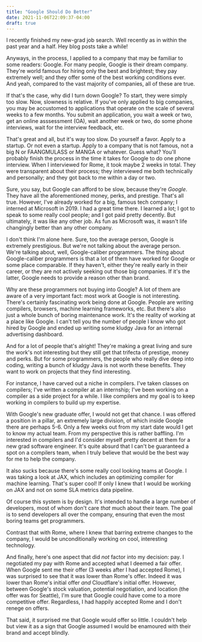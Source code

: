```yaml
---
title: "Google Should Do Better"
date: 2021-11-06T22:09:37-04:00
draft: true
---
```


I recently finished my new-grad job search. Well recently as in within
the past year and a half. Hey blog posts take a while!

Anyways, in the process, I applied to a company that may be familiar
to some readers: Google. For many people, Google is their dream
company. They're world famous for hiring only the best and brightest;
they pay extremely well; and they offer some of the best working
conditions ever. And yeah, compared to the vast majority of companies,
all of these are true.

If that's the case, why did I turn down Google? To start, they were
simply too slow. Now, slowness is relative. If you've only applied to
big companies, you may be accustomed to applications that operate on
the scale of several weeks to a few months. You submit an application,
you wait a week or two, get an online asssessment (OA), wait another
week or two, do some phone interviews, wait for the interview
feedback, etc.

That's great and all, but it's way too slow. Do yourself a
favor. Apply to a startup. Or not even a startup. Apply to a company
that is not famous, not a big N or FAANGMULASS or MANGA or
whatever. Guess what? You'll probably finish the process in the time
it takes for Google to do one phone interview. When I interviewed for
Rome, it took maybe 2 weeks in total. They were transparent about
their process; they interviewed me both technically and personally;
and they got back to me within a day or two.

Sure, you say, but Google can afford to be slow, because they're
*Google*. They have all the aforementioned money, perks, and
prestige. That's all true. However, I've already worked for a big,
famous tech company; I interned at Microsoft in 2019. I had a great
time there. I learned a lot; I got to speak to some really cool
people; and I got paid pretty decently. But ultimately, it was like
any other job. As fun as Microsoft was, it wasn't life changingly
better than any other company.

I don't think I'm alone here. Sure, too the average person, Google is
extremely prestigious. But we're not talking about the average
person. We're talking about, well, Google-caliber programmers. The
thing about Google-caliber programmers is that a lot of them have
worked for Google or some place comparable. If they haven't, either
they're really early in their career, or they are not actively seeking
out those big companies. If it's the latter, Google needs to provide a
reason other than brand.

Why are these programmers not buying into Google? A lot of them are
aware of a very important fact: most work at Google is not
interesting. There's certainly fascinating work being done at
Google. People are writing compilers, browsers, machine learning
frameworks, etc. But there's also just a whole bunch of boring
maintenance work. It's the reality of working at a place like
Google. I can't tell you the number of people I know who got hired by
Google and ended up writing some kludgy Java for an internal
advertising dashboard.

And for a lot of people that's alright! They're making a great living
and sure the work's not interesting but they still get that trifecta
of prestige, money and perks. But for some programmers, the people who
really dive deep into coding, writing a bunch of kludgy Java is not
worth these benefits. They want to work on projects that they find
interesting.

For instance, I have carved out a niche in compilers. I've taken classes
on compilers; I've written a compiler at an internship; I've been
working on a compiler as a side project for a while. I like compilers
and my goal is to keep working in compilers to build up my expertise.

With Google's new graduate offer, I would not get that chance. I was
offered a position in a pillar, an extremely large division, of which
inside Google there are perhaps 5-6. Only a few weeks out from my
start date would I get to know my actual team. From my perspective
this is rather baffling. I'm interested in compilers and I'd consider
myself pretty decent at them for a new grad software engineer. It's
quite absurd that I can't be guaranteed a spot on a compilers team,
when I truly believe that would be the best way for me to help the
company.

It also sucks because there's some really cool looking teams at
Google. I was taking a look at JAX, which includes an optimizing
compiler for machine learning. That's super cool! If only I knew that
I would be working on JAX and not on some SLA metrics data pipeline.

Of course this system is by design. It's intended to handle a large
number of developers, most of whom don't care *that* much about their
team. The goal is to send developers all over the company, ensuring
that even the most boring teams get programmers.

Contrast that with Rome, where I knew that barring extreme changes to
the company, I would be unconditionally working on cool, interesting
technology.

And finally, here's one aspect that did *not* factor into my decision:
pay. I negotiated my pay with Rome and accepted what I deemed a fair
offer. When Google sent me their offer (3 weeks after I had accepted
Rome), I was surprised to see that it was lower than Rome's
offer. Indeed it was lower than Rome's initial offer *and*
Cloudflare's initial offer. However, between Google's stock valuation,
potential negotiation, and location (the offer was for Seattle), I'm
sure that Google could have come to a more competitive
offer. Regardless, I had happily accepted Rome and I don't renege on
offers.

That said, it surprised me that Google would offer so little. I
couldn't help but view it as a sign that Google assumed I would be
enamoured with their brand and accept blindly.
